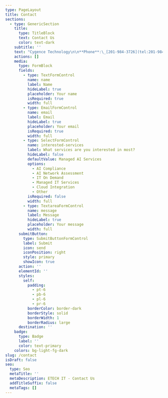 ```yaml
---
type: PageLayout
title: Contact
sections:
  - type: GenericSection
    title:
      type: TitleBlock
      text: Contact Us
      color: text-dark
    subtitle: ''
    text: "Cygence Technology\n\n**Phone**:\_[201-984-3726](tel:201-984-3726)\n\n**Email**: \_<info@cygencetech.com>\n"
    actions: []
    media:
      type: FormBlock
      fields:
        - type: TextFormControl
          name: name
          label: Name
          hideLabel: true
          placeholder: Your name
          isRequired: true
          width: full
        - type: EmailFormControl
          name: email
          label: Email
          hideLabel: true
          placeholder: Your email
          isRequired: true
          width: full
        - type: SelectFormControl
          name: interested-services
          label: What services are you interested in most?
          hideLabel: false
          defaultValue: Managed AI Services
          options:
            - AI Compliance
            - AI Network Assessment
            - IT On Demand
            - Managed IT Services
            - Cloud Integration
            - Other
          isRequired: false
          width: full
        - type: TextareaFormControl
          name: message
          label: Message
          hideLabel: true
          placeholder: Your message
          width: full
      submitButton:
        type: SubmitButtonFormControl
        label: Submit
        icon: send
        iconPosition: right
        style: primary
        showIcon: true
      action: ''
      elementId: ''
      styles:
        self:
          padding:
            - pt-6
            - pb-6
            - pl-6
            - pr-6
          borderColor: border-dark
          borderStyle: solid
          borderWidth: 1
          borderRadius: large
      destination: ''
    badge:
      type: Badge
      label: ''
      color: text-primary
    colors: bg-light-fg-dark
slug: /contact
isDraft: false
seo:
  type: Seo
  metaTitle: ''
  metaDescription: ETECH IT - Contact Us
  addTitleSuffix: false
  metaTags: []
---
```

